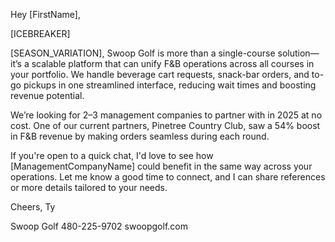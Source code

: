 Hey [FirstName],

[ICEBREAKER]

[SEASON_VARIATION], Swoop Golf is more than a single-course solution—it’s a scalable platform that can unify F&B operations across all courses in your portfolio. We handle beverage cart requests, snack-bar orders, and to-go pickups in one streamlined interface, reducing wait times and boosting revenue potential.

We’re looking for 2–3 management companies to partner with in 2025 at no cost. One of our current partners, Pinetree Country Club, saw a 54% boost in F&B revenue by making orders seamless during each round.

If you're open to a quick chat, I'd love to see how [ManagementCompanyName] could benefit in the same way across your operations. Let me know a good time to connect, and I can share references or more details tailored to your needs.

Cheers,
Ty

Swoop Golf
480-225-9702
swoopgolf.com

